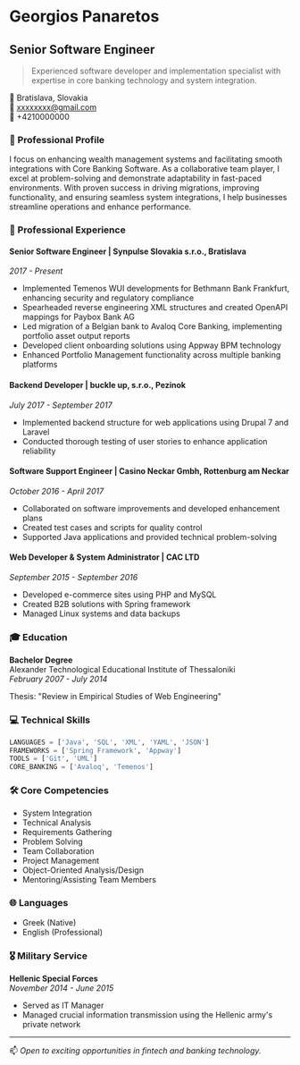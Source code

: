 # Georgios Panaretos
## Senior Software Engineer

> Experienced software developer and implementation specialist with expertise in core banking technology and system integration.

📍 Bratislava, Slovakia  
📧 xxxxxxxx@gmail.com  
📱 +4210000000

### 🚀 Professional Profile

I focus on enhancing wealth management systems and facilitating smooth integrations with Core Banking Software. As a collaborative team player, I excel at problem-solving and demonstrate adaptability in fast-paced environments. With proven success in driving migrations, improving functionality, and ensuring seamless system integrations, I help businesses streamline operations and enhance performance.

### 💼 Professional Experience

#### Senior Software Engineer | Synpulse Slovakia s.r.o., Bratislava
*2017 - Present*

- Implemented Temenos WUI developments for Bethmann Bank Frankfurt, enhancing security and regulatory compliance
- Spearheaded reverse engineering XML structures and created OpenAPI mappings for Paybox Bank AG
- Led migration of a Belgian bank to Avaloq Core Banking, implementing portfolio asset output reports
- Developed client onboarding solutions using Appway BPM technology
- Enhanced Portfolio Management functionality across multiple banking platforms

#### Backend Developer | buckle up, s.r.o., Pezinok
*July 2017 - September 2017*
- Implemented backend structure for web applications using Drupal 7 and Laravel
- Conducted thorough testing of user stories to enhance application reliability

#### Software Support Engineer | Casino Neckar Gmbh, Rottenburg am Neckar
*October 2016 - April 2017*
- Collaborated on software improvements and developed enhancement plans
- Created test cases and scripts for quality control
- Supported Java applications and provided technical problem-solving

#### Web Developer & System Administrator | CAC LTD
*September 2015 - September 2016*
- Developed e-commerce sites using PHP and MySQL
- Created B2B solutions with Spring framework
- Managed Linux systems and data backups

### 🎓 Education

**Bachelor Degree**  
Alexander Technological Educational Institute of Thessaloniki  
*February 2007 - July 2014*

Thesis: "Review in Empirical Studies of Web Engineering"

### 💻 Technical Skills

```python
LANGUAGES = ['Java', 'SQL', 'XML', 'YAML', 'JSON']
FRAMEWORKS = ['Spring Framework', 'Appway']
TOOLS = ['Git', 'UML']
CORE_BANKING = ['Avaloq', 'Temenos']
```

### 🛠 Core Competencies

- System Integration
- Technical Analysis
- Requirements Gathering
- Problem Solving
- Team Collaboration
- Project Management
- Object-Oriented Analysis/Design
- Mentoring/Assisting Team Members

### 🌐 Languages

- Greek (Native)
- English (Professional)

### 🎖 Military Service

**Hellenic Special Forces**  
*November 2014 - June 2015*
- Served as IT Manager
- Managed crucial information transmission using the Hellenic army's private network

---
📫 *Open to exciting opportunities in fintech and banking technology.*
